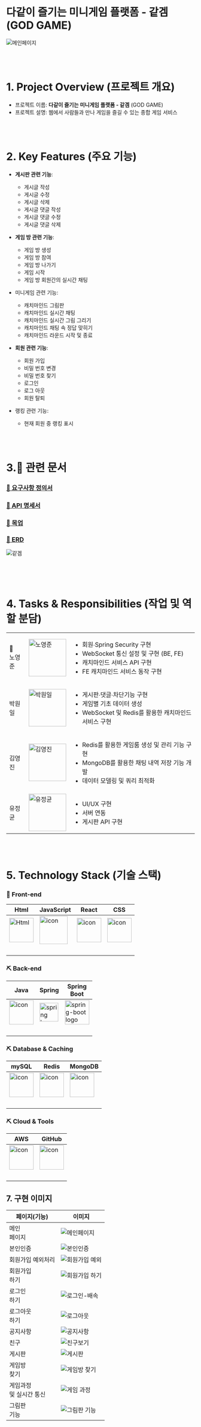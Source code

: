 # 다같이 즐기는 미니게임 플랫폼 - 같겜 (GOD GAME)

![메인페이지](https://github.com/user-attachments/assets/c66047f1-a940-4a1f-a22e-dee6e15c4153)

<br/>
<br/>

# 1. Project Overview (프로젝트 개요)

- 프로젝트 이름:    **다같이 즐기는 미니게임 플랫폼 - 같겜**  (GOD GAME)
- 프로젝트 설명:    웹에서 사람들과 만나 게임을 즐길 수 있는 종합 게임 서비스

<br/>
<br/>

# 2. Key Features (주요 기능)

- **게시판 관련 기능**:
    - 게시글 작성
    - 게시글 수정
    - 게시글 삭제
    - 게시글 댓글 작성
    - 게시글 댓글 수정
    - 게시글 댓글 삭제

- **게임 방 관련 기능**:
    - 게임 방 생성
    - 게임 방 참여
    - 게임 방 나가기
    - 게임 시작
    - 게임 방 회원간의 실시간 채팅

- 미니게임 관련 기능:
    - 캐치마인드 그림판
    - 캐치마인드 실시간 채팅
    - 캐치마인드 실시간 그림 그리기
    - 캐치마인드 채팅 속 정답 맞히기
    - 캐치마인드 라운드 시작 및 종료

- **회원 관련 기능**:
    - 회원 가입
    - 비밀 번호 변경
    - 비밀 번호 찾기
    - 로그인
    - 로그 아웃
    - 회원 탈퇴

- 랭킹 관련 기능:
    - 현재 회원 중 랭킹 표시

<br/>
<br/>

# 3.📝 관련 문서

### [📌 요구사항 정의서](https://docs.google.com/spreadsheets/d/1xIquU97u7FLaCzdQ7IQ_Gd_LWD4lePRd3PV9OQqzBtE/edit?gid=0#gid=0)

### [📌 API 명세서](https://docs.google.com/spreadsheets/d/1ha0STK_N42XSImCum-KUFX9bxTvhNb4hXmb0svQ9ovs/edit?usp=sharing)

### [📌 목업](https://www.figma.com/design/aUvTEyeOsTveeuSJIm8KqB/%EA%B0%99%EA%B2%9C?node-id=0-1&node-type=canvas&t=O5X0msGJeWmxdJZ8-0)

### [📌 ERD](https://dbdiagram.io/d/%EA%B0%99%EA%B2%9C-66f5f96e3430cb846cc5306f)

![같겜](https://github.com/user-attachments/assets/c0691d20-0291-4a59-9ca0-775c49184cd2)

<br>

<br/>
<br/>

# 4. Tasks & Responsibilities (작업 및 역할 분담)

|  |  |  |
| --- | --- | --- |
| 👑<br>   노영준 | <img src="https://github.com/user-attachments/assets/f39bd0e9-f755-4871-af99-69c3371c4141" alt="노영준" width="100"> | <ul><li>회원∙Spring Security 구현</li><li>WebSocket 통신 설정 및 구현 (BE, FE)</li><li>캐치마인드 서비스 API 구현</li></li><li>FE 캐치마인드 서비스 동작 구현  </li></ul> |
| 박원일 | <img src="https://github.com/user-attachments/assets/5e34d335-fead-47a9-89c2-e9da7dc840fe" alt="박원일" width="100"> | <ul><li>게시판∙댓글∙차단기능 구현</li><li> 게임별 기초 데이터 생성</li><li>WebSocket 및 Redis를 활용한 캐치마인드 서비스 구현</li></ul> |
| 김영진 | <img src="https://github.com/user-attachments/assets/7c176a31-3971-4268-af8b-d9068a443f2d" alt="김영진" width="100"> | <ul><li>Redis를 활용한 게임룸 생성 및 관리 기능 구현</li><li>MongoDB를 활용한 채팅 내역 저장 기능 개발</li><li>데이터 모델링 및 쿼리 최적화</li></ul> |
| 유정균 | <img src="https://github.com/user-attachments/assets/153721c5-8f8f-4dd2-a3f6-2dea79f96904" alt="유정균" width="100"> | <ul><li>UI/UX 구현</li><li>서버 연동</li><li>게시판 API 구현</li></ul> |

<br/>
<br/>

# 5. Technology Stack (기술 스택)

### 🔨 Front-end

| Html | JavaScript | React | CSS |
| --- | --- | --- | --- |
| <img alt="Html" src ="https://upload.wikimedia.org/wikipedia/commons/thumb/6/61/HTML5_logo_and_wordmark.svg/440px-HTML5_logo_and_wordmark.svg.png" width="65" height="65" /> | <div style="display: flex; align-items: flex-start;"><img src="https://techstack-generator.vercel.app/js-icon.svg" alt="icon" width="75" height="75" /></div> | <div style="display: flex; align-items: flex-start;"><img src="https://techstack-generator.vercel.app/react-icon.svg" alt="icon" width="65" height="65" /></div> | <div style="display: flex; align-items: flex-start;"><img src="https://github.com/user-attachments/assets/8e99f402-391a-45f6-9312-05be3ce887f0" alt="icon" width="65" height="65" /></div> |
| <br/> |  |  |  |

### ⛏ Back-end

| Java | Spring | Spring<br>Boot |
| --- | --- | --- |
| <div style="display: flex; align-items: flex-start;"><img src="https://techstack-generator.vercel.app/java-icon.svg" alt="icon" width="65" height="65" /></div> | <img alt="spring logo" src="https://www.vectorlogo.zone/logos/springio/springio-icon.svg" height="50" width="50" > | <img alt="spring-boot logo" src="https://t1.daumcdn.net/cfile/tistory/27034D4F58E660F616" width="65" height="65" > |
| <br/> |  |  |

### ⛏ Database & Caching

| mySQL | Redis | MongoDB |
| --- | --- | --- |
| <div style="display: flex; align-items: flex-start;"><img src="https://techstack-generator.vercel.app/mysql-icon.svg" alt="icon" width="65" height="65" /></div> | <div style="display: flex; align-items: flex-start;"><img src="https://github.com/user-attachments/assets/ee9ac300-f713-4b48-9bc2-9f5ec1774ae9" alt="icon" width="65" height="65" /></div> | <div style="display: flex; align-items: flex-start;"><img src="https://github.com/user-attachments/assets/780ec5d5-9990-4caa-a2b7-8d0af017e424" alt="icon" width="65" height="65" /></div> |
| <br/> |  |  |

### ⛏ Cloud & Tools

| AWS | GitHub |
| --- | --- |
| <div style="display: flex; align-items: flex-start;"><img src="https://techstack-generator.vercel.app/aws-icon.svg" alt="icon" width="65" height="65" /></div> | <div style="display: flex; align-items: flex-start;"><img src="https://github.com/user-attachments/assets/99385abd-987c-47bc-b63d-c949123c90e5" alt="icon" width="65" height="65" /></div> |
| <br/> |  |

## 7. 구현 이미지

| 페이지(기능)                | 이미지                                                                                                                          |
| ----------------------------- | ------------------------------------------------------------------------------------------------------------------------------- |
| 메인<br>페이지                   | ![메인페이지](https://github.com/user-attachments/assets/678eda64-dbc8-43ad-802d-b2c260858601)             |
| 본인인증                     | ![본인인증](https://github.com/user-attachments/assets/39f2b8d4-b221-4106-a121-97733ecc880c)             |
| 회원가입 예외처리        | ![회원가입 예외](https://github.com/user-attachments/assets/0f9641ef-59ca-4292-ad54-b4ba64276152)         |
| 회원가입<br>하기            | ![회원가입 하기](https://github.com/user-attachments/assets/c0406a43-6dd1-42b9-8ded-6afa97bf9fcb)           |
| 로그인<br>하기              | ![로그인-배속](https://github.com/user-attachments/assets/4b9fb1e6-bc51-4d09-86e4-aacd9af7b554) |
| 로그아웃<br>하기            | ![로그아웃](https://github.com/user-attachments/assets/d1db1d74-e06b-4665-9f12-9fd163c4ae73)              |
| 공지사항                    | ![공지사항](https://github.com/user-attachments/assets/01eefdcc-493a-4201-9b89-62c311fa399d)               |
| 친구                         | ![친구보기](https://github.com/user-attachments/assets/d809ff75-4ff2-4b52-889d-115e70f01d12)              |
| 게시판                      | ![게시판](https://github.com/user-attachments/assets/6765f7f7-8149-4ee0-9d7b-d98e8c18b54f)               |
| 게임방<br>찾기              | ![게임방 찾기](https://github.com/user-attachments/assets/24d70f86-a8ea-4ca6-b5b7-239367e72ecd)               |
| 게임과정<br>및 실시간 통신 | ![게임 과정](https://github.com/user-attachments/assets/85a6d92e-bd46-4812-b0ae-725f00e53340)               |
| 그림판<br>기능              | ![그림판 기능](https://github.com/user-attachments/assets/d288226d-dd24-4faa-b06d-d563cda547f1)               |




<br>

